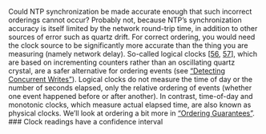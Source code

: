 
Could NTP synchronization be made accurate enough that such incorrect orderings cannot occur?
Probably not, because NTP’s synchronization accuracy is itself limited by the network round-trip
time, in addition to other sources of error such as quartz drift. For correct ordering, you would
need the clock source to be significantly more accurate than the thing you are measuring (namely
network delay). 
So-called logical clocks
[[56](ch08.html#Lamport1978jq_ch8),
[57](ch08.html#Kulkarni2014ws)],
which are based on incrementing counters rather than an oscillating quartz crystal, are a safer
alternative for ordering events (see [“Detecting Concurrent Writes”](ch05.html#sec_replication_concurrent)). Logical clocks do not measure
the time of day or the number of seconds elapsed, only the relative ordering of events (whether one
event happened before or after another). In contrast, time-of-day and monotonic clocks, which
measure actual elapsed time, are also known as physical clocks. We’ll look at ordering a bit more
in [“Ordering Guarantees”](ch09.html#sec_consistency_ordering). ### Clock readings have a confidence interval